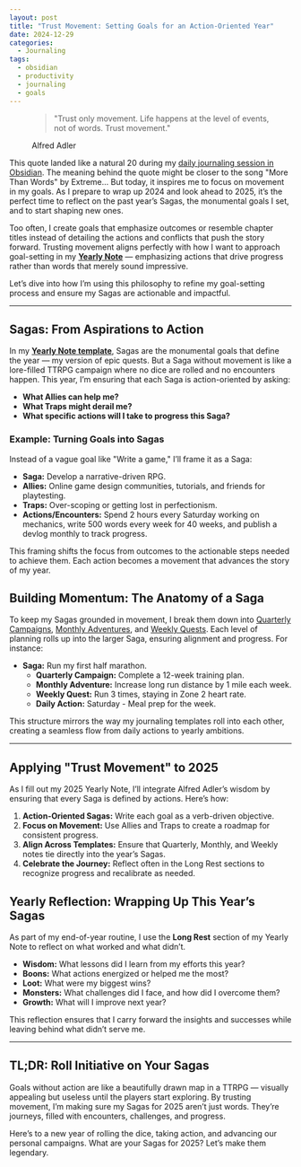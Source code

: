 ```yaml
---
layout: post
title: "Trust Movement: Setting Goals for an Action-Oriented Year"
date: 2024-12-29
categories:
  - Journaling
tags:
  - obsidian
  - productivity
  - journaling
  - goals
---
```


<figure>
	<blockquote class="blockquote">
	    <p>"Trust only movement. Life happens at the level of events, not of words. Trust movement."</p>
	  </blockquote>
	  	    <figcaption class="blockquote-footer">
			  Alfred Adler
		  </figcaption>
</figure>

This quote landed like a natural 20 during my [daily journaling session in Obsidian](/posts/why-i-take-daily-notes-in-obsidian/). The meaning behind the quote might be closer to the song "More Than Words" by Extreme... But today, it inspires me to focus on movement in my goals. As I prepare to wrap up 2024 and look ahead to 2025, it’s the perfect time to reflect on the past year’s Sagas, the monumental goals I set, and to start shaping new ones. 

Too often, I create goals that emphasize outcomes or resemble chapter titles instead of detailing the actions and conflicts that push the story forward. Trusting movement aligns perfectly with how I want to approach goal-setting in my [**Yearly Note**](https://github.com/chandlertee/obsidian-starter/blob/c0a00e0570e973c809b4fa7ebad9386de13e79d1/Templates/Periodic/Yearly%20Note%20Template.md) — emphasizing actions that drive progress rather than words that merely sound impressive.

Let’s dive into how I’m using this philosophy to refine my goal-setting process and ensure my Sagas are actionable and impactful.

---

## Sagas: From Aspirations to Action

In my [**Yearly Note template**](https://github.com/chandlertee/obsidian-starter/blob/c0a00e0570e973c809b4fa7ebad9386de13e79d1/Templates/Periodic/Yearly%20Note%20Template.md), Sagas are the monumental goals that define the year — my version of epic quests. But a Saga without movement is like a lore-filled TTRPG campaign where no dice are rolled and no encounters happen. This year, I’m ensuring that each Saga is action-oriented by asking:

- **What Allies can help me?**
- **What Traps might derail me?**
- **What specific actions will I take to progress this Saga?**

### Example: Turning Goals into Sagas

Instead of a vague goal like "Write a game," I’ll frame it as a Saga:

- **Saga:** Develop a narrative-driven RPG.
- **Allies:** Online game design communities, tutorials, and friends for playtesting.
- **Traps:** Over-scoping or getting lost in perfectionism.
- **Actions/Encounters:** Spend 2 hours every Saturday working on mechanics, write 500 words every week for 40 weeks, and publish a devlog monthly to track progress.

This framing shifts the focus from outcomes to the actionable steps needed to achieve them. Each action becomes a movement that advances the story of my year.

## Building Momentum: The Anatomy of a Saga

To keep my Sagas grounded in movement, I break them down into [Quarterly Campaigns](https://github.com/chandlertee/obsidian-starter/blob/c0a00e0570e973c809b4fa7ebad9386de13e79d1/Templates/Periodic/Quarterly%20Note%20Template.md), [Monthly Adventures](https://github.com/chandlertee/obsidian-starter/blob/c0a00e0570e973c809b4fa7ebad9386de13e79d1/Templates/Periodic/Quarterly%20Note%20Template.md), and [Weekly Quests](https://github.com/chandlertee/obsidian-starter/blob/c0a00e0570e973c809b4fa7ebad9386de13e79d1/Templates/Periodic/Weekly%20Note%20Template.md). Each level of planning rolls up into the larger Saga, ensuring alignment and progress. For instance:

- **Saga:** Run my first half marathon.
    - **Quarterly Campaign:** Complete a 12-week training plan.
    - **Monthly Adventure:** Increase long run distance by 1 mile each week.
    - **Weekly Quest:** Run 3 times, staying in Zone 2 heart rate.
    - **Daily Action:** Saturday - Meal prep for the week.

This structure mirrors the way my journaling templates roll into each other, creating a seamless flow from daily actions to yearly ambitions.

---

## Applying "Trust Movement" to 2025

As I fill out my 2025 Yearly Note, I’ll integrate Alfred Adler’s wisdom by ensuring that every Saga is defined by actions. Here’s how:

1. **Action-Oriented Sagas:** Write each goal as a verb-driven objective.
2. **Focus on Movement:** Use Allies and Traps to create a roadmap for consistent progress.
3. **Align Across Templates:** Ensure that Quarterly, Monthly, and Weekly notes tie directly into the year’s Sagas.
4. **Celebrate the Journey:** Reflect often in the Long Rest sections to recognize progress and recalibrate as needed.

## Yearly Reflection: Wrapping Up This Year’s Sagas

As part of my end-of-year routine, I use the **Long Rest** section of my Yearly Note to reflect on what worked and what didn’t. 

- **Wisdom:** What lessons did I learn from my efforts this year?
- **Boons:** What actions energized or helped me the most?
- **Loot:** What were my biggest wins?
- **Monsters:** What challenges did I face, and how did I overcome them?
- **Growth:** What will I improve next year?

This reflection ensures that I carry forward the insights and successes while leaving behind what didn’t serve me.

---

## TL;DR: Roll Initiative on Your Sagas

Goals without action are like a beautifully drawn map in a TTRPG — visually appealing but useless until the players start exploring. By trusting movement, I’m making sure my Sagas for 2025 aren’t just words. They’re journeys, filled with encounters, challenges, and progress.

Here’s to a new year of rolling the dice, taking action, and advancing our personal campaigns. What are your Sagas for 2025? Let’s make them legendary.

